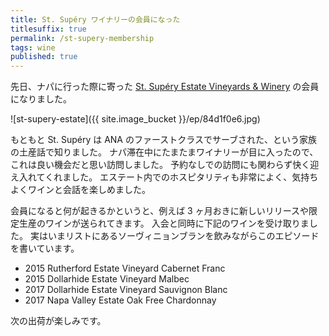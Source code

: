 ```yaml
---
title: St. Supéry ワイナリーの会員になった
titlesuffix: true
permalink: /st-supery-membership
tags: wine
published: true
---
```


先日、ナパに行った際に寄った [St. Supéry Estate Vineyards & Winery](https://www.stsupery.com) の会員になりました。

![st-supery-estate]({{ site.image_bucket }}/ep/84d1f0e6.jpg)

もともと St. Supéry は ANA のファーストクラスでサーブされた、という家族の土産話で知りました。
ナパ滞在中にたまたまワイナリーが目に入ったので、これは良い機会だと思い訪問しました。
予約なしでの訪問にも関わらず快く迎え入れてくれました。
エステート内でのホスピタリティも非常によく、気持ちよくワインと会話を楽しめました。

会員になると何が起きるかというと、例えば 3 ヶ月おきに新しいリリースや限定生産のワインが送られてきます。
入会と同時に下記のワインを受け取りました。
実はいまリストにあるソーヴィニョンブランを飲みながらこのエピソードを書いています。

- 2015 Rutherford Estate Vineyard Cabernet Franc
- 2015 Dollarhide Estate Vineyard Malbec
- 2017 Dollarhide Estate Vineyard Sauvignon Blanc
- 2017 Napa Valley Estate Oak Free Chardonnay

次の出荷が楽しみです。
